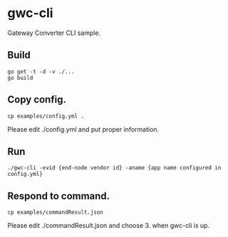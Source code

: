 # gwc-cli
Gateway Converter CLI sample.

## Build
```shell
go get -t -d -v ./...
go build
```

## Copy config.
```shell
cp examples/config.yml .
```
Please edit ./config.yml and put proper information.


## Run
```shell
./gwc-cli -evid {end-node vendor id} -aname {app name configured in config.yml}
```

## Respond to command.
```shell
cp examples/commandResult.json
```
Please edit ./commandResult.json and choose 3. when gwc-cli is up.
